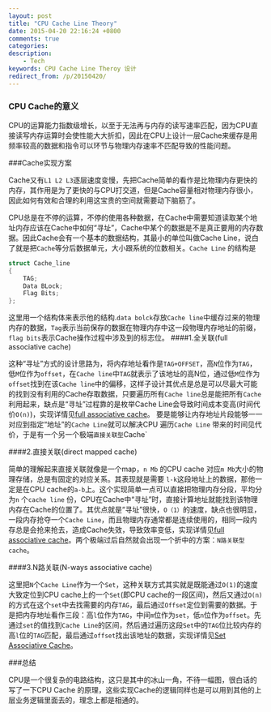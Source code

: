 ```yaml
---
layout: post
title: "CPU Cache Line Theory"
date: 2015-04-20 22:16:24 +0800
comments: true
categories: 
description: 
    - Tech
keywords: CPU Cache Line Theroy 设计
redirect_from: /p/20150420/
---
```


### CPU Cache的意义

CPU的运算能力指数级增长，以至于无法再与内存的读写速率匹配，因为CPU直接读写内存运算时会使性能大大折扣，因此在CPU上设计一层Cache来缓存是用频率较高的数据和指令可以环节与物理内存速率不匹配导致的性能问题。

<!-- more -->

###Cache实现方案

Cache又有`L1 L2 L3`逐层速度变慢，先把Cache简单的看作是比物理内存更快的内存，其作用是为了更快的与CPU打交道，但是Cache容量相对物理内存很小，因此如何有效和合理的利用这宝贵的空间就需要动下脑筋了。

CPU总是在不停的运算，不停的使用各种数据，在Cache中需要知道读取某个地址内存应该在Cache中如何“寻址”，Cache中某个的数据是不是真正要用的内存数据。因此Cache会有一个基本的数据结构，其最小的单位叫做Cache Line，说白了就是把`Cache`等分后数据单元，大小跟系统的位数相关。`Cache Line` 的结构是

```C
struct Cache_line
{
	TAG;
	Data BLock;
	Flag Bits;
};
```

这里用一个结构体来表示他的结构.`data bolck`存放`Cache line`中缓存过来的物理内存的数据，`Tag`表示当前保存的数据在物理内存中这一段物理内存地址的前缀，`flag bits`表示Cache操作过程中涉及到的标志位。
####1.全关联(full associative cache)

这种“寻址”方式的设计思路为，将内存地址看作是`TAG+OFFSET`，高`N`位作为`TAG`，低`M`位作为`offset`，在`Cache line`中`TAG`就表示了该地址的高N位，通过低`M`位作为`offset`找到在该`Cache line`中的偏移，这样子设计其优点是总是可以尽最大可能的找到没有利用的Cache存取数据，只要遍历所有`Cache line`总是能把所有`Cache`利用起来，缺点是“寻址”过程靠的是枚举Cache Line会导致时间成本变高(时间代价`O(n)`)，实现详情见[full associative cache][]。
要是能够让内存地址片段能够一一对应到指定“地址”的`Cache Line`就可以解决CPU 遍历`Cache Line` 带来的时间见代价，于是有一个另一个极端`直接关联型`Cache`

####2.直接关联(direct mapped cache)

简单的理解起来直接关联就像是一个map，`n Mb` 的CPU cache 对应`m Mb`大小的物理存储，总是有固定的对应关系。其表现就是需要 `l-k`这段地址上的数据，那他一定是在CPU cache的`a-b`上。这个实现简单一点可以直接把物理内存分段，平均分为`n` 个`cache line` 份，CPU在Cache中“寻址”时，直接计算地址就能找到该物理内存在Cache的位置了。其优点就是“寻址”很快，`O（1）`的速度，缺点也很明显，一段内存抢夺一个`Cache Line`，而且物理内存通常都是连续使用的，相同一段内存总是会抢来抢去，造成Cache失效，导致效率变低，实现详情见[full associative cache][]。两个极端过后自然就会出现一个折中的方案：`N路关联型cache`。

####3.N路关联(N-ways associative cache)

这里把`N`个`Cache Line`作为一个`Set`，这种关联方式其实就是既能通过`O(1)`的速度大致定位到CPU cache上的一个`Set`(即CPU cache的一段区间)，然后又通过`O(n)`的方式在这个`set`中去找需要的内存`TAG`，最后通过`Offset`定位到需要的数据。于是把内存地址看作三段：高`l`位作为`TAG`，中间`m`位作为`set`，低`n`位作为`offset`。先通过`set`的值找到`Cache Line`的区间，然后通过遍历这段`Set`中的`TAG`位比较内存的高`l`位的`TAG`匹配，最后通过`offset`找出该地址的数据，实现详情见[Set Associative Cache][]。

###总结

CPU是一个很复杂的电路结构，这只是其中的冰山一角，不待一幅图，很白话的写了一下CPU Cache 的原理，这些实现Cache的逻辑同样也是可以用到其他的上层业务逻辑里面去的，理念上都是相通的。

[full associative cache]: http://www.cs.umd.edu/class/sum2003/cmsc311/Notes/Memory/fully.html
[full associative cache]: http://www.cs.umd.edu/class/sum2003/cmsc311/Notes/Memory/direct.html
[Set Associative Cache]: http://www.cs.umd.edu/class/sum2003/cmsc311/Notes/Memory/set.html